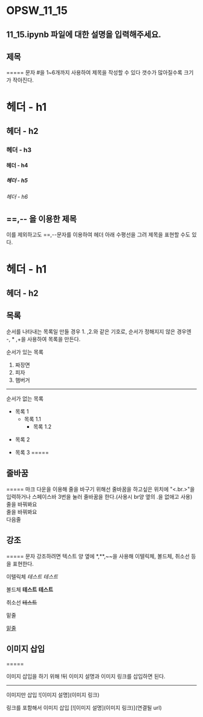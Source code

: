 # OPSW_11_15
## 11_15.ipynb 파일에 대한 설명을 입력해주세요.

## 제목
=====
문자 #을 1~6개까지 사용하여 제목을 작성할 수 있다
갯수가 많아질수록 크기가 작아진다.
# 헤더 - h1
## 헤더 - h2
### 헤더 - h3
#### 헤더 - h4
##### 헤더 - h5
###### 헤더 - h6

## ==,-- 을 이용한 제목
이를 제외하고도 ==,--문자를 이용하여 헤더 아래 수평선을 그려 제목을 표현할 수도 있다.

헤더 - h1
=====

헤더 - h2
-----

## 목록 


순서를 나타내는 목록일 만들 경우 1. ,2.와 같은 기호로, 순서가 정해지지 않은 경우엔 -, * ,+을 사용하여 목록을 만든다.

순서가 있는 목록
1. 짜장면
3. 피자
2. 햄버거
------
순서가 없는 목록
* 목록 1
  * 목록 1.1
    * 목록 1.2

- 목록 2

+ 목록 3
=====
## 줄바꿈
=====
마크 다운을 이용해 줄을 바구기 위해선 줄바꿈을 하고싶은 위치에 "<.br.>"을 입력하거나 스페이스바 3번을 눌러 줄바꿈을 한다.(사용시 br양 옆의 .을 없애고 사용)
줄을 바꿔봐요<br>
줄을 바꿔봐요    
다음줄

## 강조
=====
문자 강조하려면 텍스트 양 옆에 *,**,~~을 사용해 이텔릭체, 볼드체, 취소선 등을 표현한다.

이텔릭체
*테스트* _테스트_

볼드체
**테스트** __테스트__

취소선
~~테스트~~

밑줄

<u>밑줄</u>

## 이미지 삽입
=====

이미지 삽입을 하기 위해 !뒤 이미지 설명과 이미지 링크를 삽입하면 된다.

-----

이미지만 삽입
![이미지 설명](이미지 링크)

링크를 포함해서 이미지 삽입
[![이미지 설명](이미지 링크)](연결될 url)
